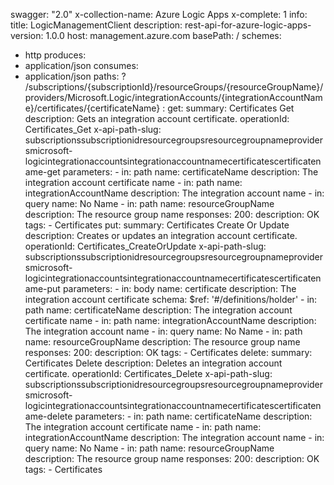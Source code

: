 swagger: "2.0"
x-collection-name: Azure Logic Apps
x-complete: 1
info:
  title: LogicManagementClient
  description: rest-api-for-azure-logic-apps-
  version: 1.0.0
host: management.azure.com
basePath: /
schemes:
- http
produces:
- application/json
consumes:
- application/json
paths:
  ? /subscriptions/{subscriptionId}/resourceGroups/{resourceGroupName}/providers/Microsoft.Logic/integrationAccounts/{integrationAccountName}/certificates/{certificateName}
  : get:
      summary: Certificates Get
      description: Gets an integration account certificate.
      operationId: Certificates_Get
      x-api-path-slug: subscriptionssubscriptionidresourcegroupsresourcegroupnameprovidersmicrosoft-logicintegrationaccountsintegrationaccountnamecertificatescertificatename-get
      parameters:
      - in: path
        name: certificateName
        description: The integration account certificate name
      - in: path
        name: integrationAccountName
        description: The integration account name
      - in: query
        name: No Name
      - in: path
        name: resourceGroupName
        description: The resource group name
      responses:
        200:
          description: OK
      tags:
      - Certificates
    put:
      summary: Certificates Create Or Update
      description: Creates or updates an integration account certificate.
      operationId: Certificates_CreateOrUpdate
      x-api-path-slug: subscriptionssubscriptionidresourcegroupsresourcegroupnameprovidersmicrosoft-logicintegrationaccountsintegrationaccountnamecertificatescertificatename-put
      parameters:
      - in: body
        name: certificate
        description: The integration account certificate
        schema:
          $ref: '#/definitions/holder'
      - in: path
        name: certificateName
        description: The integration account certificate name
      - in: path
        name: integrationAccountName
        description: The integration account name
      - in: query
        name: No Name
      - in: path
        name: resourceGroupName
        description: The resource group name
      responses:
        200:
          description: OK
      tags:
      - Certificates
    delete:
      summary: Certificates Delete
      description: Deletes an integration account certificate.
      operationId: Certificates_Delete
      x-api-path-slug: subscriptionssubscriptionidresourcegroupsresourcegroupnameprovidersmicrosoft-logicintegrationaccountsintegrationaccountnamecertificatescertificatename-delete
      parameters:
      - in: path
        name: certificateName
        description: The integration account certificate name
      - in: path
        name: integrationAccountName
        description: The integration account name
      - in: query
        name: No Name
      - in: path
        name: resourceGroupName
        description: The resource group name
      responses:
        200:
          description: OK
      tags:
      - Certificates
